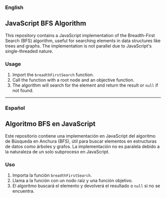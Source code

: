 ### English

## JavaScript BFS Algorithm

This repository contains a JavaScript implementation of the Breadth-First Search (BFS) algorithm, useful for searching elements in data structures like trees and graphs. The implementation is not parallel due to JavaScript's single-threaded nature.

### Usage

1. Import the `breadthFirstSearch` function.
2. Call the function with a root node and an objective function.
3. The algorithm will search for the element and return the result or `null` if not found.

---

### Español

## Algoritmo BFS en JavaScript

Este repositorio contiene una implementación en JavaScript del algoritmo de Búsqueda en Anchura (BFS), útil para buscar elementos en estructuras de datos como árboles y grafos. La implementación no es paralela debido a la naturaleza de un solo subproceso en JavaScript.

### Uso

1. Importa la función `breadthFirstSearch`.
2. Llama a la función con un nodo raíz y una función objetivo.
3. El algoritmo buscará el elemento y devolverá el resultado o `null` si no se encuentra.
